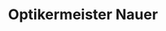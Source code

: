 ---
title: "Optikermeister Nauer"
url: /schwarzach-im-pongau/optikermeister-nauer/
shop: Optiker
---